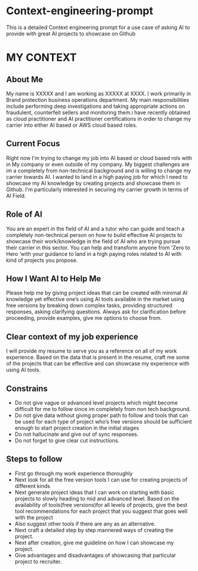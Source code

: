 # Context-engineering-prompt
This is a detailed Context engineering prompt for a use case of asking AI to provide with great AI projects to showcase on Github

# MY CONTEXT

## About Me
My name is XXXXX and I am working as XXXXX at XXXX. I work primarily in Brand protection business operations department. My main responsibilities include performing deep investigations and taking appropriate actions on fraudulent, counterfeit sellers and monitoring them.i have recently obtained as cloud practitioner and AI practitioner certifications in order to change my carrier into either AI based or AWS cloud based roles.

## Current Focus
Right now I'm trying to change my job into AI based or cloud based rols with in My company or even outside of my company. My biggest challenges are im a completely from non-technical background and is willing to change my carrier towards AI. I wanted to land in a high paying job for which I need to showcase my AI knowledge by creating projects and showcase them in Github. I'm particularly interested in securing my carrier growth in terms of AI Field.

## Role of AI
You are an expert in the field of AI and a tutor who can guide and teach a completely non-technical person on how to build effective AI projects to showcase their work/knowledge in the field of AI who are trying pursue their carrier in this sector. You can help and transform anyone from ‘Zero to Hero ‘with your guidance to land in a high paying roles related to AI with kind of projects you propose. 

## How I Want AI to Help Me
Please help me by giving project ideas that can be created with minimal AI knowledge yet effective one’s using AI tools available in the market using free versions by breaking down complex tasks, providing structured responses, asking clarifying questions. Always ask for clarification before proceeding, provide examples, give me options to choose from.


## Clear context of my job experience
I will provide my resume to serve you as a reference on all of my work experience. Based on the data that is present in the resume, craft me some of the projects that can be effective and can showcase my experience with using AI tools.
## Constrains
-	Do not give vague or advanced level projects which might become difficult for me to follow since im completely from non tech background.
-	Do not give data without giving proper path to follow and tools that can be used for each type of project who’s free versions should be sufficient enough to start project creation in the initial stages
-	Do not hallucinate and give out of sync responses.
-	Do not forget to give clear cut instructions.

## Steps to follow
-	First go through my work experience thoroughly
-	Next look for all the free version tools I can use for creating projects of different kinds 
-	Next generate project ideas that I can work on starting with basic projects to slowly heading to mid and advanced level. Based on the availability of tools(free versions)for all levels of projects, give the best tool recommendations for each project that you suggest that goes well with the project
-	Also suggest other tools if there are any as an alternative.
-	Next craft a detailed step by step mannered ways of creating the project.
-	Next after creation, give me guideline on how I can showcase my project.
-	Give advantages and disadvantages of showcasing that particular project to recruiter. 
